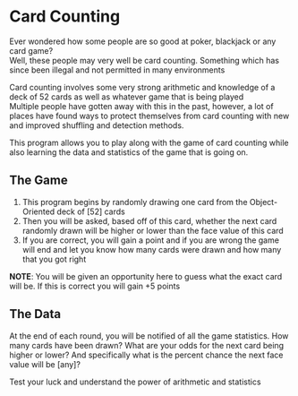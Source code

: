 # Card Counting

Ever wondered how some people are so good at poker, blackjack or any card game?  
Well, these people may very well be card counting. Something which has since been illegal and not permitted in many environments

Card counting involves some very strong arithmetic and knowledge of a deck of 52 cards as well as whatever game that is being played  
Multiple people have gotten away with this in the past, however, a lot of places have found ways to protect themselves from card counting with new and improved shuffling and detection methods.

This program allows you to play along with the game of card counting while also learning the data and statistics of the game that is going on.


## The Game

1. This program begins by randomly drawing one card from the Object-Oriented deck of [52] cards
2. Then you will be asked, based off of this card, whether the next card randomly drawn will be higher or lower than the face value of this card
3. If you are correct, you will gain a point and if you are wrong the game will end and let you know how many cards were drawn and how many that you got right

**NOTE**: You will be given an opportunity here to guess what the exact card will be. If this is correct you will gain +5 points


## The Data

At the end of each round, you will be notified of all the game statistics. How many cards have been drawn? What are your odds for the next card being higher or lower? And specifically what is the percent chance the next face value will be [any]?

Test your luck and understand the power of arithmetic and statistics
